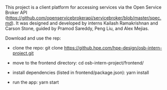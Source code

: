 This project is a client platform for accessing services via the Open Service Broker API (https://github.com/openservicebrokerapi/servicebroker/blob/master/spec.md). It was designed and developed by interns Kailash Ramakrishnan and Carson Stone, guided by Pramod Sareddy, Peng Liu, and Alex Mejias.

Download and use the rep:

  - clone the repo:
	git clone https://github.hpe.com/hpe-design/osb-intern-project.git

  - move to the frontend directory:
  	cd osb-intern-project/frontend/

  - install dependencies (listed in frontend/package.json):
	yarn install

  - run the app:
	yarn start
